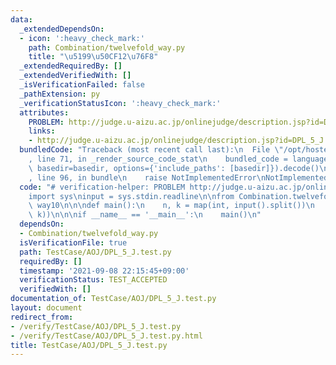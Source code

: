 ```yaml
---
data:
  _extendedDependsOn:
  - icon: ':heavy_check_mark:'
    path: Combination/twelvefold_way.py
    title: "\u5199\u50CF12\u76F8"
  _extendedRequiredBy: []
  _extendedVerifiedWith: []
  _isVerificationFailed: false
  _pathExtension: py
  _verificationStatusIcon: ':heavy_check_mark:'
  attributes:
    PROBLEM: http://judge.u-aizu.ac.jp/onlinejudge/description.jsp?id=DPL_5_J
    links:
    - http://judge.u-aizu.ac.jp/onlinejudge/description.jsp?id=DPL_5_J
  bundledCode: "Traceback (most recent call last):\n  File \"/opt/hostedtoolcache/Python/3.10.2/x64/lib/python3.10/site-packages/onlinejudge_verify/documentation/build.py\"\
    , line 71, in _render_source_code_stat\n    bundled_code = language.bundle(stat.path,\
    \ basedir=basedir, options={'include_paths': [basedir]}).decode()\n  File \"/opt/hostedtoolcache/Python/3.10.2/x64/lib/python3.10/site-packages/onlinejudge_verify/languages/python.py\"\
    , line 96, in bundle\n    raise NotImplementedError\nNotImplementedError\n"
  code: "# verification-helper: PROBLEM http://judge.u-aizu.ac.jp/onlinejudge/description.jsp?id=DPL_5_J\n\
    import sys\ninput = sys.stdin.readline\n\nfrom Combination.twelvefold_way import\
    \ way10\n\n\ndef main():\n    n, k = map(int, input().split())\n    print(way10(n,\
    \ k))\n\n\nif __name__ == '__main__':\n    main()\n"
  dependsOn:
  - Combination/twelvefold_way.py
  isVerificationFile: true
  path: TestCase/AOJ/DPL_5_J.test.py
  requiredBy: []
  timestamp: '2021-09-08 22:15:45+09:00'
  verificationStatus: TEST_ACCEPTED
  verifiedWith: []
documentation_of: TestCase/AOJ/DPL_5_J.test.py
layout: document
redirect_from:
- /verify/TestCase/AOJ/DPL_5_J.test.py
- /verify/TestCase/AOJ/DPL_5_J.test.py.html
title: TestCase/AOJ/DPL_5_J.test.py
---
```

